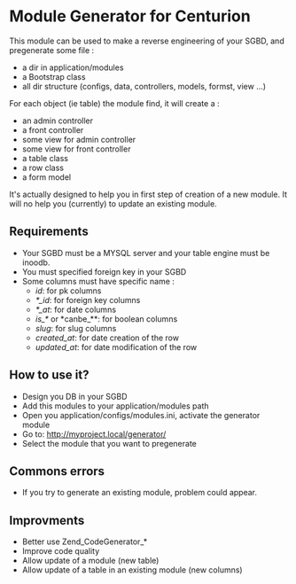 Module Generator for Centurion
==============================

This module can be used to make a reverse engineering of your SGBD, and pregenerate some file :

* a dir in application/modules
* a Bootstrap class
* all dir structure (configs, data, controllers, models, formst, view ...)

For each object (ie table) the module find, it will create a :

* an admin controller
* a front controller
* some view for admin controller
* some view for front controller
* a table class
* a row class
* a form model

It's actually designed to help you in first step of creation of a new module.
It will no help you (currently) to update an existing module.

Requirements
------------

* Your SGBD must be a MYSQL server and your table engine must be inoodb.
* You must specified foreign key in your SGBD
* Some columns must have specific name :
    * *id*: for pk columns
	* *\*\_id*: for foreign key columns
	* *\*\_at*: for date columns
	* *is\_\** or *canbe_**: for boolean columns
	* *slug*: for slug columns
	* *created\_at*: for date creation of the row
	* *updated\_at*: for date modification of the row

How to use it?
--------------

* Design you DB in your SGBD
* Add this modules to your application/modules path
* Open you application/configs/modules.ini, activate the generator module
* Go to: http://myproject.local/generator/
* Select the module that you want to pregenerate

Commons errors
--------------

* If you try to generate an existing module, problem could appear.

Improvments
-----------

* Better use Zend_CodeGenerator_* 
* Improve code quality
* Allow update of a module (new table)
* Allow update of a table in an existing module (new columns)


